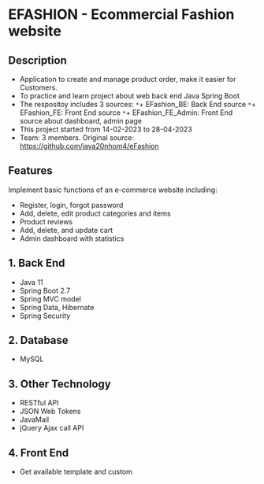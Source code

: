 # EFASHION - Ecommercial Fashion website

## Description
- Application to create and manage product order, make it easier for Customers.
- To practice and learn project about web back end Java Spring Boot
- The respositoy includes 3 sources:
                               `*`+ EFashion_BE: Back End source
                               `*`+ EFashion_FE: Front End source
                               `*`+ EFashion_FE_Admin: Front End source about dashboard, admin page
- This project started from 14-02-2023 to 28-04-2023
- Team: 3 members. Original source: https://github.com/java20nhom4/eFashion

## Features
 Implement basic functions of an e-commerce website including:
+ Register, login, forgot password
+ Add, delete, edit product categories and items
+ Product reviews
+ Add, delete, and update cart
+ Admin dashboard with statistics
  
## 1. Back End
  - Java 11
  - Spring Boot 2.7
  - Spring MVC model
  - Spring Data, Hibernate
  - Spring Security
## 2. Database
  - MySQL
## 3. Other Technology
  - RESTful API
  - JSON Web Tokens
  - JavaMail
  - jQuery Ajax call API
## 4. Front End
  - Get available template and custom
